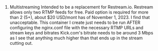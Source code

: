 1) Multistreaming
   Intended to be a replacement for Restream.io.  Restream allows only two RTMP feeds for free.  Paid option is required for more than 2 (5+), about $20 USD/mont has of November 1, 2023.  I find that unacceptable.  This container I create just needs to be run AFTER configuring the nginx.conf file with the necessary RTMP URLs and stream keys and bitrates
    Kick.com's bitrate needs to be around 3 Mbps as I see that anything much higher than that ends up in the stream cutting out.    
